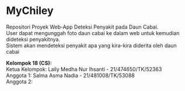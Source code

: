 # MyChiley
Repositori Proyek Web-App Deteksi Penyakit pada Daun Cabai.
<br> User dapat mengunggah foto daun cabai ke dalam web untuk kemudian dideteksi penyakitnya.
<br> Sistem akan mendeteksi penyakit apa yang kira-kira diderita oleh daun cabai 

<b>Kelompok 18 (CS):</b>
<br>Ketua  Kelompok: Laily Medha Nur Ihsanti - 21/474650/TK/52363 
<br>Anggota 1: Salma Asma Nadia - 21/481008/TK/53088
<br>Anggota 2:
